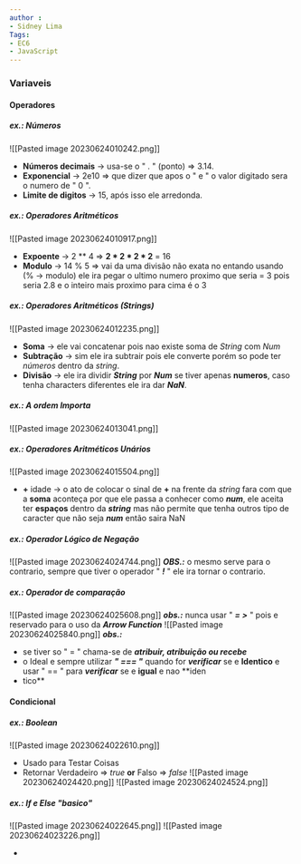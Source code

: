 ```yaml
---
author :
- Sidney Lima
Tags: 
- EC6
- JavaScript
---
```

### Variaveis

#### Operadores

##### ex.: Números
![[Pasted image 20230624010242.png]]
- **Números decimais** -> usa-se o " . " (ponto) => 3.14.
- **Exponencial** -> 2e10 => que dizer que apos o " e " o valor digitado sera o numero de " 0 ".  
- **Limite de digitos** -> 15, após isso ele arredonda.

##### ex.: Operadores Aritméticos
![[Pasted image 20230624010917.png]]
- **Expoente** -> 2 ** 4 => **2 * 2 * 2 * 2** = 16
- **Modulo** -> 14 % 5 => vai da uma divisão não exata no entando usando (% -> modulo) ele ira pegar o ultimo numero proximo que seria = 3 pois seria 2.8 e o inteiro mais proximo para cima é o 3

##### ex.: Operadores Aritméticos ***(Strings)***
![[Pasted image 20230624012235.png]]
- **Soma** -> ele vai concatenar pois nao existe soma de *String* com  *Num*
- **Subtração** -> sim ele ira subtrair pois ele converte porém so pode ter *números* dentro da *string*.
- **Divisão** -> ele ira dividir ***String*** por ***Num*** se tiver apenas **numeros**, caso tenha characters diferentes ele ira dar ***NaN***. 

##### ex.: A ordem Importa
![[Pasted image 20230624013041.png]]

##### ex.: Operadores Aritméticos Unários
![[Pasted image 20230624015504.png]]
- **+** idade -> o ato de colocar o sinal de **+** na frente da *string* fara com que a **soma** aconteça por que ele passa a conhecer como ***num***, ele aceita ter **espaços** dentro da ***string*** mas não permite que tenha outros tipo de caracter que não seja ***num*** então saira NaN

##### ex.: Operador Lógico de Negação
![[Pasted image 20230624024744.png]]
***OBS.:*** o mesmo serve para o contrario, sempre que tiver o operador " ***!*** " ele ira tornar o contrario.

##### ex.: Operador de comparação
![[Pasted image 20230624025608.png]]
***obs.:*** nunca usar " ***= >*** " pois e reservado para o uso da ***Arrow Function***
![[Pasted image 20230624025840.png]]
***obs.:*** 
- se tiver so " = " chama-se de ***atribuir, atribuição ou recebe*** 
-  o Ideal e sempre utilizar ***" === "*** quando for ***verificar*** se e **Identico** e usar " == " para ***verificar*** se e **igual** e nao **iden
- tico**




#### Condicional
##### ex.: Boolean
![[Pasted image 20230624022610.png]]
- Usado para Testar Coisas
- Retornar Verdadeiro => *true* **or** Falso => *false*
![[Pasted image 20230624024420.png]]
![[Pasted image 20230624024524.png]]



##### ex.: If e Else "basico"
![[Pasted image 20230624022645.png]]
![[Pasted image 20230624023226.png]]

- 
